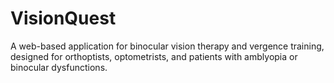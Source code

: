 # VisionQuest
A web-based application for binocular vision therapy and vergence training, designed for orthoptists, optometrists, and patients with amblyopia or binocular dysfunctions.
